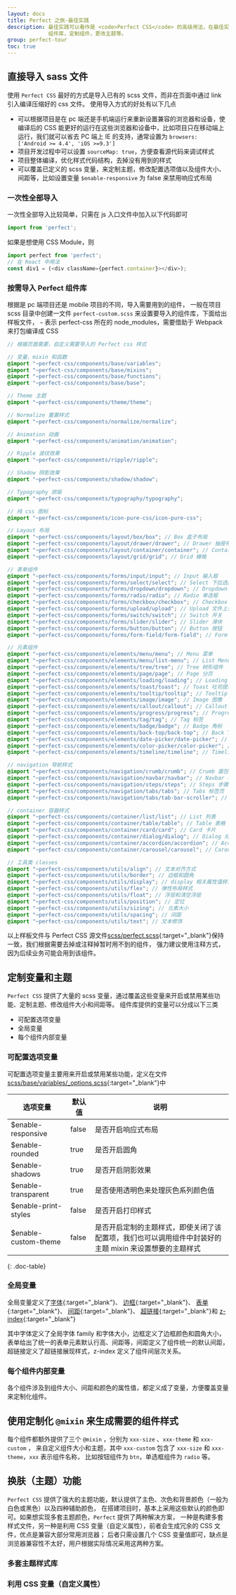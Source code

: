 ```yaml
---
layout: docs
title: Perfect 之旅-最佳实践
description: 最佳实践可以看作是 <code>Perfect CSS</code> 的高级用法，在最佳实践中，可以学会怎样高效的使用
             组件库，定制组件，更改主题等。
group: perfect-tour
toc: true
---
```


## 直接导入 sass 文件
使用 `Perfect CSS` 最好的方式是导入已有的 scss 文件，而非在页面中通过 link 引入编译压缩好的 css 文件。
使用导入方式的好处有以下几点

* 可以根据项目是在 pc 端还是手机端运行来重新设置兼容的浏览器和设备，使编译后的 CSS 能更好的运行在这些浏览器和设备中，比如项目只在移动端上运行，我们就可以省去 PC 端上 IE 的支持，通常设置为 `browsers: ['Android >= 4.4', 'iOS >=9.3']`
* 项目开发过程中可以设置 `sourceMap: true`，方便查看源代码来调试样式
* 项目整体编译，优化样式代码结构，去掉没有用到的样式
* 可以覆盖已定义的 scss 变量，来定制主题，修改配置选项值以及组件大小、间距等，比如设置变量 `$enable-responsive` 为 false 来禁用响应式布局

### 一次性全部导入
一次性全部导入比较简单，只需在 js 入口文件中加入以下代码即可

```javascript
import from 'perfect';
```
如果是想使用 CSS Module，则
```javascript
import perfect from 'perfect';
// 在 React 中用法
const div1 = (<div className={perfect.container}></div>);
```

### 按需导入 Perfect 组件库

根据是 pc 端项目还是 mobile 项目的不同，导入需要用到的组件，
一般在项目 scss 目录中创建一文件 `perfect-custom.scss` 来设置要导入的组件库，下面给出样板文件，
`~` 表示 perfect-css 所在的 node_modules，需要借助于 Webpack 来打包编译成 CSS

```scss
// 根据页面需要，自定义需要导入的 Perfect css 样式

// 变量、mixin 和函数
@import "~perfect-css/components/base/variables";
@import "~perfect-css/components/base/mixins";
@import "~perfect-css/components/base/functions";
@import "~perfect-css/components/base/base";

// Theme 主题
@import "~perfect-css/components/theme/theme";

// Normalize 重置样式
@import "~perfect-css/components/normalize/normalize";

// Animation 动画
@import "~perfect-css/components/animation/animation";

// Ripple 波纹效果
@import "~perfect-css/components/ripple/ripple";

// Shadow 阴影效果
@import "~perfect-css/components/shadow/shadow";

// Typography 排版
@import "~perfect-css/components/typography/typography";

// 纯 css 图标
@import "~perfect-css/components/icon-pure-css/icon-pure-css";

// Layout 布局
@import "~perfect-css/components/layout/box/box"; // Box 盒子布局
@import "~perfect-css/components/layout/drawer/drawer"; // Drawer 抽屉布局
@import "~perfect-css/components/layout/container/container"; // Container 容器
@import "~perfect-css/components/layout/grid/grid"; // Grid 栅格

// 表单组件
@import "~perfect-css/components/forms/input/input"; // Input 输入框
@import "~perfect-css/components/forms/select/select"; // Select 下拉选择框
@import "~perfect-css/components/forms/dropdown/dropdown"; // Dropdown 下拉菜单
@import "~perfect-css/components/forms/radio/radio"; // Radio 单选框
@import "~perfect-css/components/forms/checkbox/checkbox"; // Checkbox 复选框
@import "~perfect-css/components/forms/upload/upload"; // Upload 文件上传
@import "~perfect-css/components/forms/switch/switch"; // Switch 开关
@import "~perfect-css/components/forms/slider/slider"; // Slider 滑块
@import "~perfect-css/components/forms/button/button"; // Button 按钮
@import "~perfect-css/components/forms/form-field/form-field"; // Form Field 表单域

// 元素组件
@import "~perfect-css/components/elements/menu/menu"; // Menu 菜单
@import "~perfect-css/components/elements/menu/list-menu"; // List Menu 列表菜单
@import "~perfect-css/components/elements/tree/tree"; // Tree 树形组件
@import "~perfect-css/components/elements/page/page"; // Page 分页
@import "~perfect-css/components/elements/loading/loading"; // Loading 加载
@import "~perfect-css/components/elements/toast/toast"; // Toast 吐司提示
@import "~perfect-css/components/elements/tooltip/tooltip"; // Tooltip 提示
@import "~perfect-css/components/elements/image/image"; // Image 图像
@import "~perfect-css/components/elements/callout/callout"; // Callout 引线式标注
@import "~perfect-css/components/elements/progress/progress"; // Progress 进度条
@import "~perfect-css/components/elements/tag/tag"; // Tag 标签
@import "~perfect-css/components/elements/badge/badge"; // Badge 角标
@import "~perfect-css/components/elements/back-top/back-top"; // Back Top 返回顶部
@import "~perfect-css/components/elements/date-picker/date-picker"; // Date Picker 日期选择器
@import "~perfect-css/components/elements/color-picker/color-picker"; // Color Picker 颜色选择器
@import "~perfect-css/components/elements/timeline/timeline"; // Timeline 时间轴

// navigation 导航样式
@import "~perfect-css/components/navigation/crumb/crumb"; // Crumb 面包屑
@import "~perfect-css/components/navigation/navbar/navbar"; // Navbar 导航栏
@import "~perfect-css/components/navigation/steps/steps"; // Steps 步骤条
@import "~perfect-css/components/navigation/tabs/tabs"; // Tabs 标签页
@import "~perfect-css/components/navigation/tabs/tab-bar-scroller"; // 可滑动的 Tabs 标签页

// container 容器样式
@import "~perfect-css/components/container/list/list"; // List 列表
@import "~perfect-css/components/container/table/table"; // Table 表格
@import "~perfect-css/components/container/card/card"; // Card 卡片
@import "~perfect-css/components/container/dialog/dialog"; // Dialog 对话框
@import "~perfect-css/components/container/accordion/accordion"; // Accordion 手风琴
@import "~perfect-css/components/container/carousel/carousel"; // Carousel 轮播图

// 工具类 classes
@import "~perfect-css/components/utils/align"; // 文本对齐方式
@import "~perfect-css/components/utils/border"; // 边框和圆角
@import "~perfect-css/components/utils/display"; // display 相关属性值样式
@import "~perfect-css/components/utils/flex"; // 弹性布局样式
@import "~perfect-css/components/utils/float"; // 浮层和清空浮层
@import "~perfect-css/components/utils/position"; // 定位
@import "~perfect-css/components/utils/sizing"; // 元素大小
@import "~perfect-css/components/utils/spacing"; // 间距
@import "~perfect-css/components/utils/text"; // 文本修饰

```

以上样板文件与 Perfect CSS 源文件[scss/perfect.scss]({{site.repo_root}}scss/perfect.scss){:target="_blank"}保持一致，我们根据需要去掉或注释掉暂时用不到的组件，
强力建议使用注释方式，因为后续业务可能会用到该组件。

## 定制变量和主题

`Perfect CSS` 提供了大量的 scss 变量，通过覆盖这些变量来开启或禁用某些功能、定制主题、修改组件大小和间距等。
组件库提供的变量可以分成以下三类
* 可配置选项变量
* 全局变量
* 每个组件内部变量

### 可配置选项变量
可配置选项变量主要用来开启或禁用某些功能，定义在文件[scss/base/variables/_options.scss]({{site.repo_root}}scss/base/variables/_options.scss){:target="_blank"}中

选项变量 | 默认值 | 说明
--- | --- | ---
$enable-responsive | false | 是否开启响应式布局
$enable-rounded | true | 是否开启圆角
$enable-shadows | true | 是否开启阴影效果
$enable-transparent | true | 是否使用透明色来处理灰色系列颜色值
$enable-print-styles | false | 是否开启打印样式
$enable-custom-theme | false | 是否开启定制的主题样式，即使关闭了该配置项，我们也可以调用组件中封装好的主题 mixin 来设置想要的主题样式
{: .doc-table}

### 全局变量
全局变量定义了[字体]({{site.repo_root}}scss/base/variables/_font.scss){:target="_blank"}、
[边框]({{site.repo_root}}scss/base/variables/_border.scss){:target="_blank"}、
[表单]({{site.repo_root}}scss/base/variables/_form.scss){:target="_blank"}、
[间距]({{site.repo_root}}scss/base/variables/_spacing.scss){:target="_blank"}、
[超链接]({{site.repo_root}}scss/base/variables/_link.scss){:target="_blank"}和
[z-index]({{site.repo_root}}scss/base/variables/_zindex.scss){:target="_blank"}

其中字体定义了全局字体 family 和字体大小，边框定义了边框颜色和圆角大小，表单给出了统一的表单元素默认行高、间距等，间距定义了组件统一的默认间距，超链接定义了超链接展现样式，z-index 定义了组件间层次关系。

### 每个组件内部变量
各个组件涉及到组件大小、间距和颜色的属性值，都定义成了变量，方便覆盖变量来定制化组件。

## 使用定制化 `@mixin` 来生成需要的组件样式

每个组件都额外提供了三个 `@mixin` ，分别为 `xxx-size` 、`xxx-theme` 和 `xxx-custom` ，
来自定义组件大小和主题，其中 `xxx-custom` 包含了 `xxx-size` 和 `xxx-theme`，`xxx` 表示组件名称，
比如按钮组件为 `btn`，单选框组件为 `radio` 等。

## 换肤（主题）功能

`Perfect CSS` 提供了强大的主题功能，默认提供了主色、次色和背景颜色（一般为白色或黑色）以及四种辅助颜色，
在搭建项目时，基本上采用这些默认的颜色即可。如果想实现多套主题颜色，`Perfect` 提供了两种解决方案，
一种是构建多套样式文件，另一种是利用 CSS 变量（自定义属性），前者会生成冗余的 CSS 文件，优点是兼容大部分常用浏览器；
后者只需设置几个 CSS 变量值即可，缺点是浏览器兼容性不太好，用户根据实际情况采用这两种方案。

### 多套主题样式库

### 利用 CSS 变量（自定义属性）

